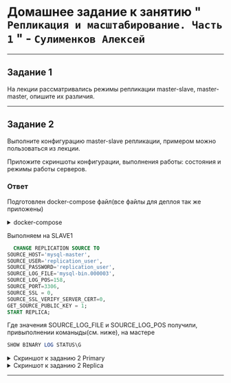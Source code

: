 # Домашнее задание к занятию " `Репликация и масштабирование. Часть 1` " - `Сулименков Алексей`

---

## Задание 1

На лекции рассматривались режимы репликации master-slave, master-master, опишите их различия.

---

## Задание 2

Выполните конфигурацию master-slave репликации, примером можно пользоваться из лекции.

Приложите скриншоты конфигурации, выполнения работы: состояния и режимы работы серверов.

### Ответ

Подготовлен docker-compose файл(все файлы для деплоя так же приложены)

<details> <summary>docker-compose</summary>

```yaml
services:
  mysql-master:
    image: mysql:latest
    container_name: mysql-master
    volumes:
      - ./mysql-master:/var/lib/mysql
      - ./master/master.cnf:/etc/mysql/conf.d/master.cnf
      - ./master/master.sql:/docker-entrypoint-initdb.d/start.sql
    environment:
      MYSQL_ROOT_PASSWORD: "root"
      MYSQL_USER: replication_user
      MYSQL_PASSWORD: replication_user
    ports:
      - "3306:3306"
    command: --character-set-server=utf8mb4 --collation-server=utf8mb4_unicode_ci
    networks:
      - overlay
    restart: always

  mysql-slave1:
    image: mysql:latest
    container_name: mysql-slave1
    volumes:
      - ./mysql-slave:/var/lib/mysql
      - ./slave/slave1.cnf:/etc/mysql/conf.d/slave1.cnf
    depends_on:
      - mysql-master
    environment:
      MYSQL_ROOT_PASSWORD: "root"
      MYSQL_USER: replication_user
      MYSQL_PASSWORD: replication_user
    ports:
      - "3307:3306"
    command: --character-set-server=utf8mb4 --collation-server=utf8mb4_unicode_ci
    networks:
      - overlay
    restart: always

networks:
  overlay:
```

</details>

Выполняем на SLAVE1

```SQL
  CHANGE REPLICATION SOURCE TO
SOURCE_HOST='mysql-master',
SOURCE_USER='replication_user',
SOURCE_PASSWORD='replication_user',
SOURCE_LOG_FILE='mysql-bin.000003',
SOURCE_LOG_POS=158,
SOURCE_PORT=3306,
SOURCE_SSL = 0,
SOURCE_SSL_VERIFY_SERVER_CERT=0,
GET_SOURCE_PUBLIC_KEY = 1;
START REPLICA;
```

Где значения SOURCE_LOG_FILE и SOURCE_LOG_POS получили, привыполнении команыды(см. ниже), на мастере

```SQL
SHOW BINARY LOG STATUS\G
```

<details> <summary>Скриншот к заданию 2 Primary</summary>

![task2](https://github.com/biparasite/DB-12-06HW/blob/main/task_2.2.png "task2")

</details>

<details> <summary>Скриншот к заданию 2 Replica</summary>

![task2](https://github.com/biparasite/DB-12-06HW/blob/main/task_2.1.png "task2")

</details>

---
